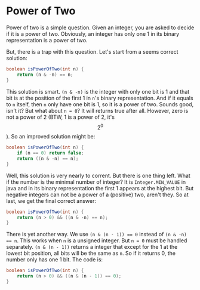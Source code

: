 # Power of Two

Power of two is a simple question. Given an integer, you are asked to decide if
it is a power of two. Obviously, an integer has only one 1 in its binary representation
is a power of two.

But, there is a trap with this question. Let's start from a seems correct solution:

```java
boolean isPowerOfTwo(int n) {
    return (n & -n) == n;
}
```

This solution is smart. `(n & -n)` is the integer with only one bit is 1 and that bit is at
the position of the first 1 in `n`'s binary representation. And if it equals to `n` itself,
then `n` only have one bit is 1, so it is a power of two. Sounds good, isn't it?
But what about `n = 0`? It will returns true after all. However, zero is not a power of 2
(BTW, 1 is a power of 2, it's $$2^0$$). So an improved solution might be:

```java
boolean isPowerOfTwo(int n) {
    if (n == 0) return false;
    return ((n & -n) == n);
}
```

Well, this solution is very nearly to corrent. But there is one thing left.
What if the number is the minimal number of integer?
It is `Integer.MIN_VALUE` in java and in its binary representation the first 1
appears at the highest bit. But negative integers can not be a power of a (positive) two, aren't they.
So at last, we get the final correct answer:

```java
boolean isPowerOfTwo(int n) {
    return (n > 0) && ((n & -n) == n);
}
```

There is yet another way. We use `(n & (n - 1)) == 0` instead of `(n & -n) == n`.
This works when `n` is a unsigned integer. But `n = 0` must be handled separately.
`(n & (n - 1))` returns a integer that except for the 1 at the lowest bit position,
all bits will be the same as `n`. So if it returns 0, the number only has one 1 bit.
The code is:

```java
boolean isPowerOfTwo(int n) {
    return (n > 0) && ((n & (n - 1)) == 0);
}
```
